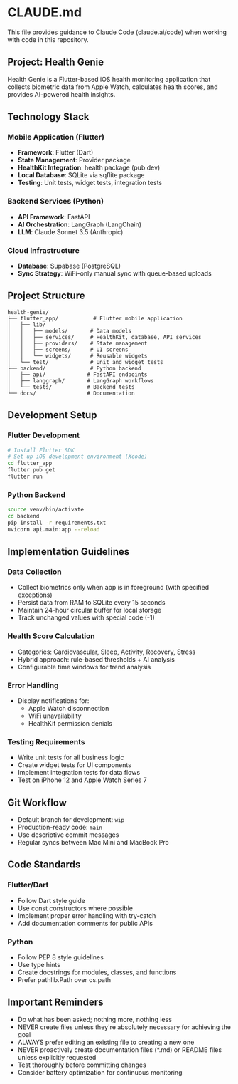 # CLAUDE.md

This file provides guidance to Claude Code (claude.ai/code) when working with code in this repository.

## Project: Health Genie

Health Genie is a Flutter-based iOS health monitoring application that collects biometric data from Apple Watch, calculates health scores, and provides AI-powered health insights.

## Technology Stack

### Mobile Application (Flutter)
- **Framework**: Flutter (Dart)
- **State Management**: Provider package
- **HealthKit Integration**: health package (pub.dev)
- **Local Database**: SQLite via sqflite package
- **Testing**: Unit tests, widget tests, integration tests

### Backend Services (Python)
- **API Framework**: FastAPI
- **AI Orchestration**: LangGraph (LangChain)
- **LLM**: Claude Sonnet 3.5 (Anthropic)

### Cloud Infrastructure
- **Database**: Supabase (PostgreSQL)
- **Sync Strategy**: WiFi-only manual sync with queue-based uploads

## Project Structure

```
health-genie/
├── flutter_app/           # Flutter mobile application
│   ├── lib/
│   │   ├── models/       # Data models
│   │   ├── services/     # HealthKit, database, API services
│   │   ├── providers/    # State management
│   │   ├── screens/      # UI screens
│   │   └── widgets/      # Reusable widgets
│   └── test/             # Unit and widget tests
├── backend/              # Python backend
│   ├── api/             # FastAPI endpoints
│   ├── langgraph/       # LangGraph workflows
│   └── tests/           # Backend tests
└── docs/                # Documentation
```

## Development Setup

### Flutter Development
```bash
# Install Flutter SDK
# Set up iOS development environment (Xcode)
cd flutter_app
flutter pub get
flutter run
```

### Python Backend
```bash
source venv/bin/activate
cd backend
pip install -r requirements.txt
uvicorn api.main:app --reload
```

## Implementation Guidelines

### Data Collection
- Collect biometrics only when app is in foreground (with specified exceptions)
- Persist data from RAM to SQLite every 15 seconds
- Maintain 24-hour circular buffer for local storage
- Track unchanged values with special code (-1)

### Health Score Calculation
- Categories: Cardiovascular, Sleep, Activity, Recovery, Stress
- Hybrid approach: rule-based thresholds + AI analysis
- Configurable time windows for trend analysis

### Error Handling
- Display notifications for:
  - Apple Watch disconnection
  - WiFi unavailability
  - HealthKit permission denials

### Testing Requirements
- Write unit tests for all business logic
- Create widget tests for UI components
- Implement integration tests for data flows
- Test on iPhone 12 and Apple Watch Series 7

## Git Workflow

- Default branch for development: `wip`
- Production-ready code: `main`
- Use descriptive commit messages
- Regular syncs between Mac Mini and MacBook Pro

## Code Standards

### Flutter/Dart
- Follow Dart style guide
- Use const constructors where possible
- Implement proper error handling with try-catch
- Add documentation comments for public APIs

### Python
- Follow PEP 8 style guidelines
- Use type hints
- Create docstrings for modules, classes, and functions
- Prefer pathlib.Path over os.path

## Important Reminders

- Do what has been asked; nothing more, nothing less
- NEVER create files unless they're absolutely necessary for achieving the goal
- ALWAYS prefer editing an existing file to creating a new one
- NEVER proactively create documentation files (*.md) or README files unless explicitly requested
- Test thoroughly before committing changes
- Consider battery optimization for continuous monitoring